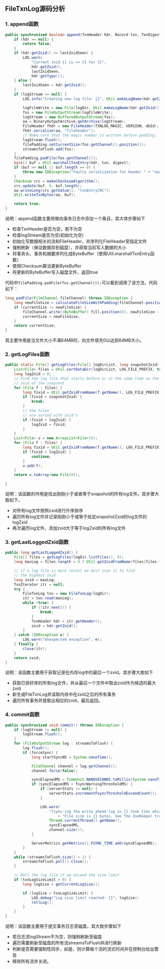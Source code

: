 ## FileTxnLog源码分析

### 1. append函数
```java
public synchronized boolean append(TxnHeader hdr, Record txn, TxnDigest digest) throws IOException {
	if (hdr == null) {
		return false;
	}
	if (hdr.getZxid() <= lastZxidSeen) {
		LOG.warn(
			"Current zxid {} is <= {} for {}",
			hdr.getZxid(),
			lastZxidSeen,
			hdr.getType());
	} else {
		lastZxidSeen = hdr.getZxid();
	}
	if (logStream == null) {
		LOG.info("Creating new log file: {}", Util.makeLogName(hdr.getZxid()));

		logFileWrite = new File(logDir, Util.makeLogName(hdr.getZxid()));
		fos = new FileOutputStream(logFileWrite);
		logStream = new BufferedOutputStream(fos);
		oa = BinaryOutputArchive.getArchive(logStream);
		FileHeader fhdr = new FileHeader(TXNLOG_MAGIC, VERSION, dbId);
		fhdr.serialize(oa, "fileheader");
		// Make sure that the magic number is written before padding.
		logStream.flush();
		filePadding.setCurrentSize(fos.getChannel().position());
		streamsToFlush.add(fos);
	}
	filePadding.padFile(fos.getChannel());
	byte[] buf = Util.marshallTxnEntry(hdr, txn, digest);
	if (buf == null || buf.length == 0) {
		throw new IOException("Faulty serialization for header " + "and txn");
	}
	Checksum crc = makeChecksumAlgorithm();
	crc.update(buf, 0, buf.length);
	oa.writeLong(crc.getValue(), "txnEntryCRC");
	Util.writeTxnBytes(oa, buf);

	return true;
}
```
说明：append函数主要用做向事务日志中添加一个条目，其大体步骤如下
* 检查TxnHeader是否为空，若不为空
* 检查logStream是否为空(初始化为空)
* 初始化写数据相关的流和FileHeader，并序列化FileHeader至指定文件
* 强制刷新（保证数据存到磁盘），并获取当前写入数据的大小
* 将事务头、事务和摘要序列化成ByteBuffer（使用Util.marshallTxnEntry函数）
* 使用Checksum算法更新ByteBuffer
* 将更新的ByteBuffer写入磁盘文件，返回true

代码中`filePadding.padFile(fos.getChannel());`可以看到调用了该方法，代码如下：
```java
long padFile(FileChannel fileChannel) throws IOException {
	long newFileSize = calculateFileSizeWithPadding(fileChannel.position(), currentSize, preAllocSize);
	if (currentSize != newFileSize) {
		fileChannel.write((ByteBuffer) fill.position(0), newFileSize - fill.remaining());
		currentSize = newFileSize;
	}
	return currentSize;
}
```
其主要作用是当文件大小不满64MB时，向文件填充0以达到64MB大小。

### 2. getLogFiles函数　
```java
public static File[] getLogFiles(File[] logDirList, long snapshotZxid) {
	List<File> files = Util.sortDataDir(logDirList, LOG_FILE_PREFIX, true);
	long logZxid = 0;
	// Find the log file that starts before or at the same time as the
	// zxid of the snapshot
	for (File f : files) {
		long fzxid = Util.getZxidFromName(f.getName(), LOG_FILE_PREFIX);
		if (fzxid > snapshotZxid) {
			break;
		}
		// the files
		// are sorted with zxid's
		if (fzxid > logZxid) {
			logZxid = fzxid;
		}
	}
	List<File> v = new ArrayList<File>(5);
	for (File f : files) {
		long fzxid = Util.getZxidFromName(f.getName(), LOG_FILE_PREFIX);
		if (fzxid < logZxid) {
			continue;
		}
		v.add(f);
	}
	return v.toArray(new File[0]);

}
```
说明：该函数的作用是找出刚刚小于或者等于snapshot的所有log文件。其步骤大致如下。
* 对所有log文件按照zxid进行升序排序
* 遍历所有log文件并记录刚刚小于或等于给定snapshotZxid的log文件的logZxid
* 再次遍历log文件，添加zxid大于等于logZxid的所有log文件

### 3. getLastLoggedZxid函数
```java
public long getLastLoggedZxid() {
	File[] files = getLogFiles(logDir.listFiles(), 0);
	long maxLog = files.length > 0 ? Util.getZxidFromName(files[files.length - 1].getName(), LOG_FILE_PREFIX) : -1;

	// if a log file is more recent we must scan it to find
	// the highest zxid
	long zxid = maxLog;
	TxnIterator itr = null;
	try {
		FileTxnLog txn = new FileTxnLog(logDir);
		itr = txn.read(maxLog);
		while (true) {
			if (!itr.next()) {
				break;
			}
			TxnHeader hdr = itr.getHeader();
			zxid = hdr.getZxid();
		}
	} catch (IOException e) {
		LOG.warn("Unexpected exception", e);
	} finally {
		close(itr);
	}
	return zxid;
}
```
说明：该函数主要用于获取记录在内存log中的最后一个zxid。其步骤大致如下
* 获取已排好序的所有log文件，并从最后一个文件中取出zxid作为候选的最大zxid
* 新生成FileTxnLog并读取内存中在zxid之后的所有事务
* 遍历所有事务并提取出相应的zxid，最后返回。

### 4. commit函数
```java
public synchronized void commit() throws IOException {
	if (logStream != null) {
		logStream.flush();
	}
	for (FileOutputStream log : streamsToFlush) {
		log.flush();
		if (forceSync) {
			long startSyncNS = System.nanoTime();

			FileChannel channel = log.getChannel();
			channel.force(false);

			syncElapsedMS = TimeUnit.NANOSECONDS.toMillis(System.nanoTime() - startSyncNS);
			if (syncElapsedMS > fsyncWarningThresholdMS) {
				if (serverStats != null) {
					serverStats.incrementFsyncThresholdExceedCount();
				}

				LOG.warn(
					"fsync-ing the write ahead log in {} took {}ms which will adversely effect operation latency."
						+ "File size is {} bytes. See the ZooKeeper troubleshooting guide",
					Thread.currentThread().getName(),
					syncElapsedMS,
					channel.size());
			}

			ServerMetrics.getMetrics().FSYNC_TIME.add(syncElapsedMS);
		}
	}
	while (streamsToFlush.size() > 1) {
		streamsToFlush.poll().close();
	}

	// Roll the log file if we exceed the size limit
	if (txnLogSizeLimit > 0) {
		long logSize = getCurrentLogSize();

		if (logSize > txnLogSizeLimit) {
			LOG.debug("Log size limit reached: {}", logSize);
			rollLog();
		}
	}
}
```
说明：该函数主要用于提交事务日志至磁盘，其大致步骤如下
* 若日志流logStream不为空，则强制刷新至磁盘
* 遍历需要刷新至磁盘的所有流streamsToFlush并进行刷新
* 判断是否需要强制性同步，如是，则计算每个流的流式时间并在控制台给出警告
* 移除所有流并关闭。